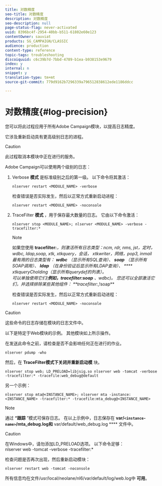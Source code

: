 ```yaml
---
title: 对数精度
seo-title: 对数精度
description: 对数精度
seo-description: null
page-status-flag: never-activated
uuid: 8396bc4f-2954-40bb-b511-61802e60e123
contentOwner: sauviat
products: SG_CAMPAIGN/CLASSIC
audience: production
content-type: reference
topic-tags: troubleshooting
discoiquuid: c6c39b7d-7bbd-4789-b1ea-b938153e9679
index: y
internal: n
snippet: y
translation-type: tm+mt
source-git-commit: 779d9162b7296339a796512838612ede1186ddcc

---
```



# 对数精度{#log-precision}

您可以将此过程应用于所有Adobe Campaign模块，以提高日志精度。

它涉及重新启动具有更高级别日志的进程。

>[!CAUTION]
>
>此过程取消本模块中正在进行的服务。

Adobe Campaign可以使用两个级别的日志：

1. Verbose **模式** 是标准级别之后的第一级。 以下命令将其激活：

   ```
   nlserver restart <MODULE_NAME> -verbose 
   ```

   检查错误是否实际发生，然后以正常方式重新启动进程：

   ```
   nlserver restart <MODULE_NAME> -noconsole
   ```

1. TraceFilter **模式** ，用于保存最大数量的日志。 它由以下命令激活：

   ```
   nlserver stop <MODULE_NAME>; nlserver <MODULE_NAME> -verbose -tracefilter:*
   ```

   >[!NOTE]
   >
   >如果您使用 **tracefilter:***，则激活所有日志类型：ncm, rdr, nms, jst，定时， wdbc, ldap,soap, xtk, xtkquery，会话， xtkwriter，网络，pop3, inmail\
   最有用的日志类型有： **wdbc** （显示所有SQL查询）、 **soap** （显示所有SOAP调用）、 **ldap** （在身份验证后显示所有LDAP查询）、 **** xtkqueryCholding（显示所有querydef的列表）。\
   可以单独使用它们(**例如，tracefilter:soap** 、wdbc)。 您还可以全部激活它们，并选择排除某些其他组件： **tracefilter:*,!soap**

   检查错误是否实际发生，然后以正常方式重新启动进程：

   ```
   nlserver restart <MODULE_NAME> -noconsole
   ```

>[!CAUTION]
这些命令的日志存储在模块的日志文件中。

以下是特定于Web模块的示例。 其他模块如上所示操作。

在发送此命令之前，请检查是否不会影响任何正在进行的作业。

```
nlserver pdump -who
```

然后，在 **TraceFilter模式下关闭并重新启动模** 块。

```
nlserver stop web; LD_PRELOAD=libjsig.so nlserver web -tomcat -verbose -tracefilter:* -tracefile:web_debug@default
```

另一个示例：

```
nlserver stop mta@<INSTANCE_NAME>; nlserver mta -instance:<INSTANCE_NAME> -tracefilter:* -tracefile:mta_debug@<INSTANCE_NAME>
```

>[!NOTE]
通过 **“跟踪** ”模式可保存日志。 在以上示例中，日志保存在 **var/`<instance-name>`/mta_debug.log和** var/default/web_debug.log **** 文件中。

>[!CAUTION]
在Windows中，请勿添加LD_PRELOAD选项。 以下命令足够：\
nlserver web -tomcat -verbose -tracefilter:*

检查问题是否再次出现，然后重新启动模块：

```
nlserver restart web -tomcat -noconsole
```

所有信息均在文件/usr/local/neolane/nl6/var/default/log/web.log中 **可用**。
